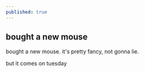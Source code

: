```yaml
---
published: true
---
```

## bought a new mouse
bought a new mouse. it's pretty fancy, not gonna lie.

but it comes on tuesday
